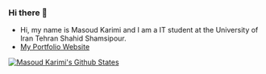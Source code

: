 ### Hi there 👋

- Hi, my name is Masoud Karimi and I am a IT student at the University of Iran Tehran Shahid Shamsipour.
- [My Portfolio Website](https://www.masoudkarimi.ir)

[![Masoud Karimi's Github States](https://github-readme-stats.vercel.app/api/pin/?username=masoudkaarimi&show_icons=true&theme=dracula)](https://github.com/masoudkaarimi/github-readme-stats)

<!--
**masoudkaarimi/github-readme-stats** is a ✨ _special_ ✨ repository because its `README.md` (this file) appears on your GitHub profile.
-->
